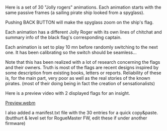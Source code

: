 Here is a set of 30 "Jolly rogers" animations. Each animation starts with the same passive frames (a sailing pirate ship looked from a spyglass).

Pushing BACK BUTTON will make the spyglass zoom on the ship's flag.

Each animation has a different Jolly Roger with its own lines of chitchat and summary info of the black flag's corresponding captain.

Each animation is set to play 10 mn before randomly switching to the next one. It has been calibrating so the switch should be seamless... 

Note that this has been realized with a lot of research concerning the flags and their owners. Truth is most of the flags are recent designs inspired by some description from existing books, letters or reports. Reliability of these is, for the main part, very poor as well as the real stories of the known pirates. (most of their doing being in fact the creation of sensationalists)

Here is a preview video with 2 displayed flags for an insight.

[Preview.webm](https://user-images.githubusercontent.com/110337784/193911601-fdb9bc3a-c2b1-4d6e-b7a5-bf083d0e4633.webm)

I also added a manifest.txt file with the 30 entries for a quick copy&paste. (butthurt & level set for RogueMaster FW, edit these if under another firmware)
